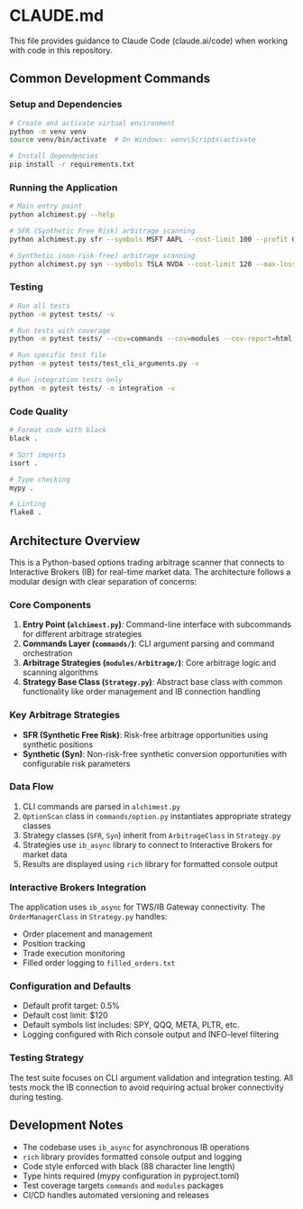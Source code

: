 # CLAUDE.md

This file provides guidance to Claude Code (claude.ai/code) when working with code in this repository.

## Common Development Commands

### Setup and Dependencies
```bash
# Create and activate virtual environment
python -m venv venv
source venv/bin/activate  # On Windows: venv\Scripts\activate

# Install dependencies
pip install -r requirements.txt
```

### Running the Application
```bash
# Main entry point
python alchimest.py --help

# SFR (Synthetic Free Risk) arbitrage scanning
python alchimest.py sfr --symbols MSFT AAPL --cost-limit 100 --profit 0.75 --quantity 2

# Synthetic (non-risk-free) arbitrage scanning
python alchimest.py syn --symbols TSLA NVDA --cost-limit 120 --max-loss 50 --max-profit 100 --quantity 3
```

### Testing
```bash
# Run all tests
python -m pytest tests/ -v

# Run tests with coverage
python -m pytest tests/ --cov=commands --cov=modules --cov-report=html

# Run specific test file
python -m pytest tests/test_cli_arguments.py -v

# Run integration tests only
python -m pytest tests/ -m integration -v
```

### Code Quality
```bash
# Format code with black
black .

# Sort imports
isort .

# Type checking
mypy .

# Linting
flake8 .
```

## Architecture Overview

This is a Python-based options trading arbitrage scanner that connects to Interactive Brokers (IB) for real-time market data. The architecture follows a modular design with clear separation of concerns:

### Core Components

1. **Entry Point (`alchimest.py`)**: Command-line interface with subcommands for different arbitrage strategies
2. **Commands Layer (`commands/`)**: CLI argument parsing and command orchestration
3. **Arbitrage Strategies (`modules/Arbitrage/`)**: Core arbitrage logic and scanning algorithms
4. **Strategy Base Class (`Strategy.py`)**: Abstract base class with common functionality like order management and IB connection handling

### Key Arbitrage Strategies

- **SFR (Synthetic Free Risk)**: Risk-free arbitrage opportunities using synthetic positions
- **Synthetic (Syn)**: Non-risk-free synthetic conversion opportunities with configurable risk parameters

### Data Flow

1. CLI commands are parsed in `alchimest.py`
2. `OptionScan` class in `commands/option.py` instantiates appropriate strategy classes
3. Strategy classes (`SFR`, `Syn`) inherit from `ArbitrageClass` in `Strategy.py`
4. Strategies use `ib_async` library to connect to Interactive Brokers for market data
5. Results are displayed using `rich` library for formatted console output

### Interactive Brokers Integration

The application uses `ib_async` for TWS/IB Gateway connectivity. The `OrderManagerClass` in `Strategy.py` handles:
- Order placement and management
- Position tracking
- Trade execution monitoring
- Filled order logging to `filled_orders.txt`

### Configuration and Defaults

- Default profit target: 0.5%
- Default cost limit: $120
- Default symbols list includes: SPY, QQQ, META, PLTR, etc.
- Logging configured with Rich console output and INFO-level filtering

### Testing Strategy

The test suite focuses on CLI argument validation and integration testing. All tests mock the IB connection to avoid requiring actual broker connectivity during testing.

## Development Notes

- The codebase uses `ib_async` for asynchronous IB operations
- `rich` library provides formatted console output and logging
- Code style enforced with black (88 character line length)
- Type hints required (mypy configuration in pyproject.toml)
- Test coverage targets `commands` and `modules` packages
- CI/CD handles automated versioning and releases
